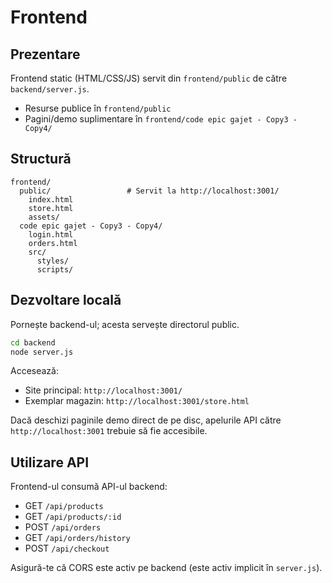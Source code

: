 # Frontend

## Prezentare
Frontend static (HTML/CSS/JS) servit din `frontend/public` de către `backend/server.js`.

- Resurse publice în `frontend/public`
- Pagini/demo suplimentare în `frontend/code epic gajet - Copy3 - Copy4/`

## Structură
```
frontend/
  public/                 # Servit la http://localhost:3001/
    index.html
    store.html
    assets/
  code epic gajet - Copy3 - Copy4/
    login.html
    orders.html
    src/
      styles/
      scripts/
```

## Dezvoltare locală
Pornește backend-ul; acesta servește directorul public.
```bash
cd backend
node server.js
```
Accesează:
- Site principal: `http://localhost:3001/`
- Exemplar magazin: `http://localhost:3001/store.html`

Dacă deschizi paginile demo direct de pe disc, apelurile API către `http://localhost:3001` trebuie să fie accesibile.

## Utilizare API
Frontend-ul consumă API-ul backend:
- GET `/api/products`
- GET `/api/products/:id`
- POST `/api/orders`
- GET `/api/orders/history`
- POST `/api/checkout`

Asigură-te că CORS este activ pe backend (este activ implicit în `server.js`).


